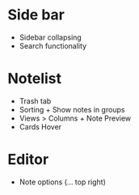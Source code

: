 # Side bar
* Sidebar collapsing
* Search functionality
# Notelist
* Trash tab
* Sorting + Show notes in groups
* Views > Columns + Note Preview
* Cards Hover
# Editor
* Note options (... top right)